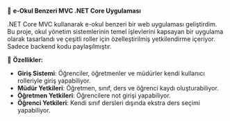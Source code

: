 🎉 **e-Okul Benzeri MVC .NET Core Uygulaması**

.NET Core MVC kullanarak e-okul benzeri bir web uygulaması geliştirdim. Bu proje, okul yönetim sistemlerinin temel işlevlerini kapsayan bir uygulama olarak tasarlandı ve çeşitli roller için özelleştirilmiş yetkilendirme içeriyor. Sadece backend kodu paylaşılmıştır.

📌 **Özellikler:**
- **Giriş Sistemi**: Öğrenciler, öğretmenler ve müdürler kendi kullanıcı rolleriyle giriş yapabiliyor.
- **Müdür Yetkileri**: Öğretmen, sınıf, ders ve öğrenci kaydı oluşturabiliyor.
- **Öğretmen Yetkileri**: Öğrencilere not girişi yapabiliyor.
- **Öğrenci Yetkileri**: Kendi sınıf dersleri dışında ekstra ders seçimi yapabiliyor.
